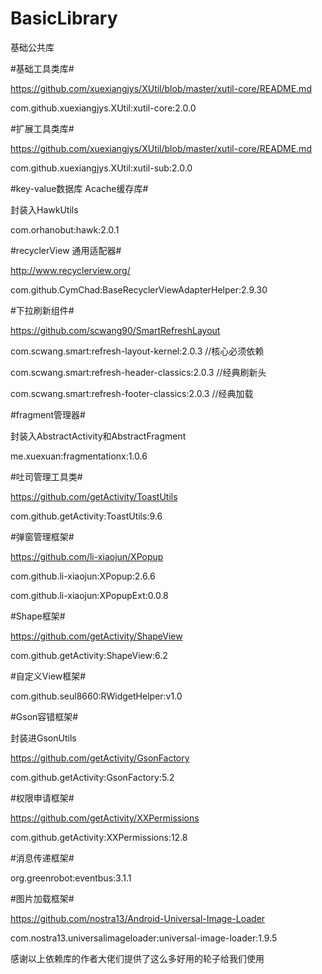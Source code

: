 # BasicLibrary
基础公共库

#基础工具类库#

https://github.com/xuexiangjys/XUtil/blob/master/xutil-core/README.md

com.github.xuexiangjys.XUtil:xutil-core:2.0.0



#扩展工具类库#

https://github.com/xuexiangjys/XUtil/blob/master/xutil-core/README.md

com.github.xuexiangjys.XUtil:xutil-sub:2.0.0

#key-value数据库 Acache缓存库#

封装入HawkUtils

com.orhanobut:hawk:2.0.1

#recyclerView 通用适配器#

http://www.recyclerview.org/

com.github.CymChad:BaseRecyclerViewAdapterHelper:2.9.30

#下拉刷新组件#

https://github.com/scwang90/SmartRefreshLayout

com.scwang.smart:refresh-layout-kernel:2.0.3      //核心必须依赖

com.scwang.smart:refresh-header-classics:2.0.3    //经典刷新头

com.scwang.smart:refresh-footer-classics:2.0.3    //经典加载

#fragment管理器#

封装入AbstractActivity和AbstractFragment

me.xuexuan:fragmentationx:1.0.6

#吐司管理工具类#

https://github.com/getActivity/ToastUtils

com.github.getActivity:ToastUtils:9.6

#弹窗管理框架#

https://github.com/li-xiaojun/XPopup

com.github.li-xiaojun:XPopup:2.6.6

com.github.li-xiaojun:XPopupExt:0.0.8

#Shape框架#

https://github.com/getActivity/ShapeView

com.github.getActivity:ShapeView:6.2

#自定义View框架#

com.github.seul8660:RWidgetHelper:v1.0

#Gson容错框架#

封装进GsonUtils

https://github.com/getActivity/GsonFactory

com.github.getActivity:GsonFactory:5.2


#权限申请框架#

https://github.com/getActivity/XXPermissions

com.github.getActivity:XXPermissions:12.8

#消息传递框架#

org.greenrobot:eventbus:3.1.1

#图片加载框架#

https://github.com/nostra13/Android-Universal-Image-Loader

com.nostra13.universalimageloader:universal-image-loader:1.9.5




感谢以上依赖库的作者大佬们提供了这么多好用的轮子给我们使用

